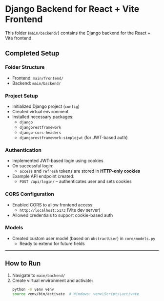 # Django Backend for React + Vite Frontend

This folder (`main/backend/`) contains the Django backend for the React + Vite frontend.

## Completed Setup

### Folder Structure
- Frontend: `main/frontend/`
- Backend: `main/backend/`

### Project Setup
- Initialized Django project (`config`)
- Created virtual environment
- Installed necessary packages:
  - `django`
  - `djangorestframework`
  - `django-cors-headers`
  - `djangorestframework-simplejwt` (for JWT-based auth)

### Authentication
- Implemented JWT-based login using cookies
- On successful login:
  - `access` and `refresh` tokens are stored in **HTTP-only cookies**
- Example API endpoint created:
  - `POST /api/login/` – authenticates user and sets cookies

### CORS Configuration
- Enabled CORS to allow frontend access:
  - `http://localhost:5173` (Vite dev server)
- Allowed credentials to support cookie-based auth

### Models
- Created custom user model (based on `AbstractUser`) in `core/models.py`
  - Ready to extend for future fields

---

## How to Run

1. Navigate to `main/backend/`
2. Create virtual environment and activate:
   ```bash
   python -m venv venv
   source venv/bin/activate  # Windows: venv\Scripts\activate

